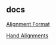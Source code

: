 docs
---

[Alignment Format](docs/Alignment_Format.md)

[Hand Alignments](docs/Hand_Alignments.md)



